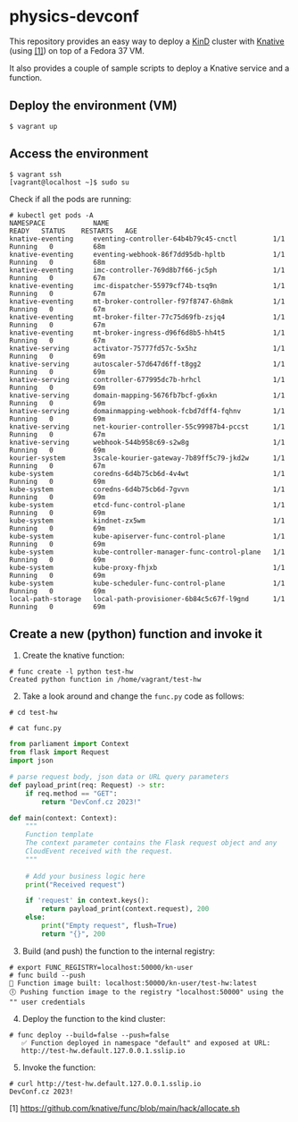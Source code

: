# physics-devconf

This repository provides an easy way to deploy a [KinD](https://kind.sigs.k8s.io/) cluster with [Knative](https://knative.dev/) (using [[1]](https://github.com/knative/func/blob/main/hack/allocate.sh)) on
top of a Fedora 37 VM.

It also provides a couple of sample scripts to deploy a Knative service and a function.

## Deploy the environment (VM)

    $ vagrant up

## Access the environment

    $ vagrant ssh
    [vagrant@localhost ~]$ sudo su
    
Check if all the pods are running:
```
# kubectl get pods -A
NAMESPACE            NAME                                         READY   STATUS    RESTARTS   AGE
knative-eventing     eventing-controller-64b4b79c45-cnctl         1/1     Running   0          68m
knative-eventing     eventing-webhook-86f7dd95db-hpltb            1/1     Running   0          68m
knative-eventing     imc-controller-769d8b7f66-jc5ph              1/1     Running   0          67m
knative-eventing     imc-dispatcher-55979cf74b-tsq9n              1/1     Running   0          67m
knative-eventing     mt-broker-controller-f97f8747-6h8mk          1/1     Running   0          67m
knative-eventing     mt-broker-filter-77c75d69fb-zsjq4            1/1     Running   0          67m
knative-eventing     mt-broker-ingress-d96f6d8b5-hh4t5            1/1     Running   0          67m
knative-serving      activator-75777fd57c-5x5hz                   1/1     Running   0          69m
knative-serving      autoscaler-57d647d6ff-t8gg2                  1/1     Running   0          69m
knative-serving      controller-677995dc7b-hrhcl                  1/1     Running   0          69m
knative-serving      domain-mapping-5676fb7bcf-g6xkn              1/1     Running   0          69m
knative-serving      domainmapping-webhook-fcbd7dff4-fqhnv        1/1     Running   0          69m
knative-serving      net-kourier-controller-55c99987b4-pccst      1/1     Running   0          67m
knative-serving      webhook-544b958c69-s2w8g                     1/1     Running   0          69m
kourier-system       3scale-kourier-gateway-7b89ff5c79-jkd2w      1/1     Running   0          67m
kube-system          coredns-6d4b75cb6d-4v4wt                     1/1     Running   0          69m
kube-system          coredns-6d4b75cb6d-7gvvn                     1/1     Running   0          69m
kube-system          etcd-func-control-plane                      1/1     Running   0          69m
kube-system          kindnet-zx5wm                                1/1     Running   0          69m
kube-system          kube-apiserver-func-control-plane            1/1     Running   0          69m
kube-system          kube-controller-manager-func-control-plane   1/1     Running   0          69m
kube-system          kube-proxy-fhjxb                             1/1     Running   0          69m
kube-system          kube-scheduler-func-control-plane            1/1     Running   0          69m
local-path-storage   local-path-provisioner-6b84c5c67f-l9gnd      1/1     Running   0          69m
```

## Create a new (python) function and invoke it

1. Create the knative function:
```
# func create -l python test-hw
Created python function in /home/vagrant/test-hw
```

2. Take a look around and change the `func.py` code as follows:
```
# cd test-hw

# cat func.py
```
```python
from parliament import Context
from flask import Request
import json

# parse request body, json data or URL query parameters
def payload_print(req: Request) -> str:
    if req.method == "GET":
        return "DevConf.cz 2023!"

def main(context: Context):
    """ 
    Function template
    The context parameter contains the Flask request object and any
    CloudEvent received with the request.
    """
    
    # Add your business logic here
    print("Received request")

    if 'request' in context.keys():
        return payload_print(context.request), 200
    else:
        print("Empty request", flush=True)
        return "{}", 200
```

3. Build (and push) the function to the internal registry:
```
# export FUNC_REGISTRY=localhost:50000/kn-user
# func build --push
🙌 Function image built: localhost:50000/kn-user/test-hw:latest
🕕 Pushing function image to the registry "localhost:50000" using the "" user credentials
```

4. Deploy the function to the kind cluster:
```
# func deploy --build=false --push=false
   ✅ Function deployed in namespace "default" and exposed at URL: 
   http://test-hw.default.127.0.0.1.sslip.io
```

5. Invoke the function:
```
# curl http://test-hw.default.127.0.0.1.sslip.io
DevConf.cz 2023!
```

[1] https://github.com/knative/func/blob/main/hack/allocate.sh
